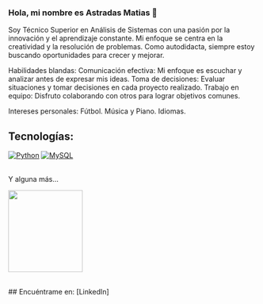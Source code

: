 ### Hola, mi nombre es Astradas Matias 👋

Soy Técnico Superior en Análisis de Sistemas con una pasión por la innovación y el aprendizaje constante. Mi enfoque se centra en la creatividad y la resolución de problemas. Como autodidacta, siempre estoy buscando oportunidades para crecer y mejorar.

Habilidades blandas:
Comunicación efectiva: Mi enfoque es escuchar y analizar antes de expresar mis ideas.
Toma de decisiones: Evaluar situaciones y tomar decisiones en cada proyecto realizado.
Trabajo en equipo: Disfruto colaborando con otros para lograr objetivos comunes.

Intereses personales:
Fútbol.
Música y Piano.
Idiomas.

## Tecnologías:
[![Python](https://img.shields.io/badge/Python-yellow?style=for-the-badge&logo=python&logoColor=white&labelColor=101010)]()
[![MySQL](https://img.shields.io/badge/MySQL-4479A1?style=for-the-badge&logo=mysql&logoColor=white&labelColor=101010)]()

</br>
Y alguna más...
<br>
<p align="left-center">
  <a href="https://skillicons.dev">
    <img src="https://skillicons.dev/icons?i=qt,html,css,git,vscode" style="width: 150px; height: 165px"/>
  </a>
</p>
<br>
## Encuéntrame en:
[LinkedIn]
<!--
**AstradasMatias/AstradasMatias** is a ✨ _special_ ✨ repository because its `README.md` (this file) appears on your GitHub profile.

Here are some ideas to get you started:

- 🔭 I’m currently working on ...
- 🌱 I’m currently learning ...
- 👯 I’m looking to collaborate on ...
- 🤔 I’m looking for help with ...
- 💬 Ask me about ...
- 📫 How to reach me: ...
- 😄 Pronouns: ...
- ⚡ Fun fact: ...
-->
